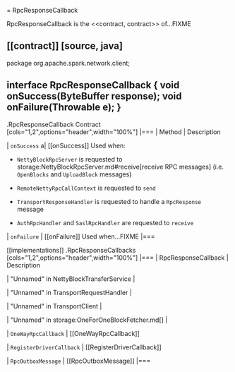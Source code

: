 = RpcResponseCallback

RpcResponseCallback is the <<contract, contract>> of...FIXME

[[contract]]
[source, java]
----
package org.apache.spark.network.client;

interface RpcResponseCallback {
  void onSuccess(ByteBuffer response);
  void onFailure(Throwable e);
}
----

.RpcResponseCallback Contract
[cols="1,2",options="header",width="100%"]
|===
| Method
| Description

| `onSuccess`
a| [[onSuccess]] Used when:

* `NettyBlockRpcServer` is requested to storage:NettyBlockRpcServer.md#receive[receive RPC messages] (i.e. `OpenBlocks` and `UploadBlock` messages)

* `RemoteNettyRpcCallContext` is requested to `send`

* `TransportResponseHandler` is requested to handle a `RpcResponse` message

* `AuthRpcHandler` and `SaslRpcHandler` are requested to `receive`

| `onFailure`
| [[onFailure]] Used when...FIXME
|===

[[implementations]]
.RpcResponseCallbacks
[cols="1,2",options="header",width="100%"]
|===
| RpcResponseCallback
| Description

| "Unnamed" in NettyBlockTransferService
|

| "Unnamed" in TransportRequestHandler
|

| "Unnamed" in TransportClient
|

| "Unnamed" in storage:OneForOneBlockFetcher.md[]
|

| `OneWayRpcCallback`
| [[OneWayRpcCallback]]

| `RegisterDriverCallback`
| [[RegisterDriverCallback]]

| `RpcOutboxMessage`
| [[RpcOutboxMessage]]
|===
